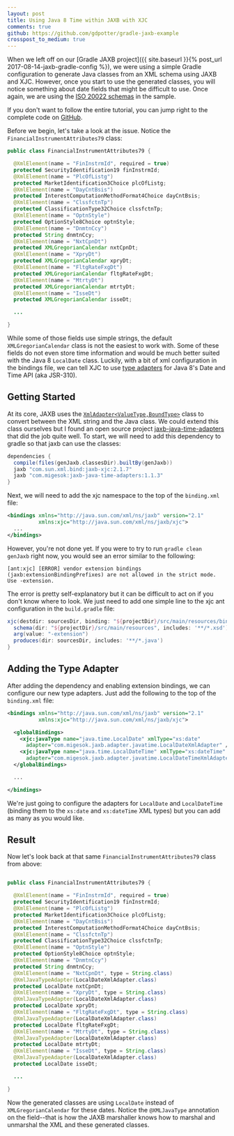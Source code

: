 ```yaml
---
layout: post
title: Using Java 8 Time within JAXB with XJC
comments: true
github: https://github.com/gdpotter/gradle-jaxb-example
crosspost_to_medium: true
---
```

When we left off on our [Gradle JAXB project]({{ site.baseurl }}{% post_url 2017-08-14-jaxb-gradle-config %}), we were using a simple Gradle configuration to generate Java classes from an XML schema using JAXB and XJC. However, once you start to use the generated classes, you will notice something about date fields that might be difficult to use. Once again, we are using the [ISO 20022 schemas](https://www.iso20022.org/full_catalogue.page) in the sample.

If you don't want to follow the entire tutorial, you can jump right to the complete code on [GitHub](https://github.com/gdpotter/gradle-jaxb-example).

Before we begin, let's take a look at the issue. Notice the `FinancialInstrumentAttributes79` class:
```java
public class FinancialInstrumentAttributes79 {

  @XmlElement(name = "FinInstrmId", required = true)
  protected SecurityIdentification19 finInstrmId;
  @XmlElement(name = "PlcOfListg")
  protected MarketIdentification3Choice plcOfListg;
  @XmlElement(name = "DayCntBsis")
  protected InterestComputationMethodFormat4Choice dayCntBsis;
  @XmlElement(name = "ClssfctnTp")
  protected ClassificationType32Choice clssfctnTp;
  @XmlElement(name = "OptnStyle")
  protected OptionStyle8Choice optnStyle;
  @XmlElement(name = "DnmtnCcy")
  protected String dnmtnCcy;
  @XmlElement(name = "NxtCpnDt")
  protected XMLGregorianCalendar nxtCpnDt;
  @XmlElement(name = "XpryDt")
  protected XMLGregorianCalendar xpryDt;
  @XmlElement(name = "FltgRateFxgDt")
  protected XMLGregorianCalendar fltgRateFxgDt;
  @XmlElement(name = "MtrtyDt")
  protected XMLGregorianCalendar mtrtyDt;
  @XmlElement(name = "IsseDt")
  protected XMLGregorianCalendar isseDt;

  ...

}
```

While some of those fields use simple strings, the default `XMLGregorianCalendar` class is not the easiest to work with. Some of these fields do not even store time information and would be much better suited with the Java 8 `LocalDate` class. Luckily, with a bit of xml configuration in the bindings file, we can tell XJC to use [type adapters](http://docs.oracle.com/javase/8/docs/api/javax/xml/bind/annotation/adapters/XmlAdapter.html) for Java 8's Date and Time API (aka JSR-310).

## Getting Started

At its core, JAXB uses the [`XmlAdapter<ValueType,BoundType>`](http://docs.oracle.com/javase/8/docs/api/javax/xml/bind/annotation/adapters/XmlAdapter.html) class to convert between the XML string and the Java class. We could extend this class ourselves but I found an open source project [jaxb-java-time-adapters](https://github.com/migesok/jaxb-java-time-adapters) that did the job quite well. To start, we will need to add this dependency to gradle so that jaxb can use the classes:

```gradle
dependencies {
  compile(files(genJaxb.classesDir).builtBy(genJaxb))
  jaxb "com.sun.xml.bind:jaxb-xjc:2.1.7"
  jaxb "com.migesok:jaxb-java-time-adapters:1.1.3"
}
```

Next, we will need to add the xjc namespace to the top of the `binding.xml` file:
```xml
<bindings xmlns="http://java.sun.com/xml/ns/jaxb" version="2.1"
          xmlns:xjc="http://java.sun.com/xml/ns/jaxb/xjc">
  ...
</bindings>
```

However, you're not done yet. If you were to try to run `gradle clean genJaxb` right now, you would see an error similar to the following:
```
[ant:xjc] [ERROR] vendor extension bindings (jaxb:extensionBindingPrefixes) are not allowed in the strict mode. Use -extension.
```

The error is pretty self-explanatory but it can be difficult to act on if you don't know where to look. We just need to add one simple line to the xjc ant configuration in the `build.gradle` file:
```gradle
xjc(destdir: sourcesDir, binding: "${projectDir}/src/main/resources/binding.xml") {
  schema(dir: "${projectDir}/src/main/resources", includes: '**/*.xsd')
  arg(value: "-extension")
  produces(dir: sourcesDir, includes: '**/*.java')
}
```

## Adding the Type Adapter

After adding the dependency and enabling extension bindings, we can configure our new type adapters. Just add the following to the top of the `binding.xml` file:

```xml
<bindings xmlns="http://java.sun.com/xml/ns/jaxb" version="2.1"
          xmlns:xjc="http://java.sun.com/xml/ns/jaxb/xjc">

  <globalBindings>
    <xjc:javaType name="java.time.LocalDate" xmlType="xs:date"
      adapter="com.migesok.jaxb.adapter.javatime.LocalDateXmlAdapter" />
    <xjc:javaType name="java.time.LocalDateTime" xmlType="xs:dateTime"
      adapter="com.migesok.jaxb.adapter.javatime.LocalDateTimeXmlAdapter" />
  </globalBindings>

  ...

</bindings>
```

We're just going to configure the adapters for `LocalDate` and `LocalDateTime` (binding them to the `xs:date` and `xs:dateTime` XML types) but you can add as many as you would like.

## Result

Now let's look back at that same `FinancialInstrumentAttributes79` class from above:
```java

public class FinancialInstrumentAttributes79 {

  @XmlElement(name = "FinInstrmId", required = true)
  protected SecurityIdentification19 finInstrmId;
  @XmlElement(name = "PlcOfListg")
  protected MarketIdentification3Choice plcOfListg;
  @XmlElement(name = "DayCntBsis")
  protected InterestComputationMethodFormat4Choice dayCntBsis;
  @XmlElement(name = "ClssfctnTp")
  protected ClassificationType32Choice clssfctnTp;
  @XmlElement(name = "OptnStyle")
  protected OptionStyle8Choice optnStyle;
  @XmlElement(name = "DnmtnCcy")
  protected String dnmtnCcy;
  @XmlElement(name = "NxtCpnDt", type = String.class)
  @XmlJavaTypeAdapter(LocalDateXmlAdapter.class)
  protected LocalDate nxtCpnDt;
  @XmlElement(name = "XpryDt", type = String.class)
  @XmlJavaTypeAdapter(LocalDateXmlAdapter.class)
  protected LocalDate xpryDt;
  @XmlElement(name = "FltgRateFxgDt", type = String.class)
  @XmlJavaTypeAdapter(LocalDateXmlAdapter.class)
  protected LocalDate fltgRateFxgDt;
  @XmlElement(name = "MtrtyDt", type = String.class)
  @XmlJavaTypeAdapter(LocalDateXmlAdapter.class)
  protected LocalDate mtrtyDt;
  @XmlElement(name = "IsseDt", type = String.class)
  @XmlJavaTypeAdapter(LocalDateXmlAdapter.class)
  protected LocalDate isseDt;

  ...

}
```

Now the generated classes are using `LocalDate` instead of `XMLGregorianCalendar` for these dates. Notice the `@XMLJavaType` annotation on the field--that is how the JAXB marshaller knows how to marshal and unmarshal the XML and these generated classes.
